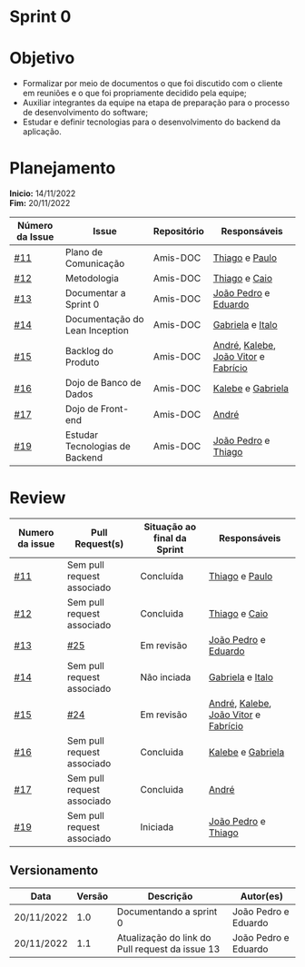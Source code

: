 # Sprint 0

# Objetivo

- Formalizar por meio de documentos o que foi discutido com o cliente em reuniões e o que foi propriamente decidido pela equipe;
- Auxiliar integrantes da equipe na etapa de preparação para o processo de desenvolvimento do software;
- Estudar e definir tecnologias para o desenvolvimento do backend da aplicação.
# Planejamento

**Inicio:** 14/11/2022</br>
**Fim:** 20/11/2022

| Número da Issue | Issue | Repositório | Responsáveis |
| ---- | ---- | ---- | ---- |
| [#11](https://github.com/fga-eps-mds/2022.2-Amis-Doc/issues/11) | Plano de Comunicação | Amis-DOC | [Thiago](https://github.com/thiagolsg) e [Paulo](https://github.com/paulohborba)|
| [#12](https://github.com/fga-eps-mds/2022.2-Amis-Doc/issues/12) | Metodologia | Amis-DOC | [Thiago](https://github.com/thiagolsg) e [Caio](https://github.com/CaioSulz)|
| [#13](https://github.com/fga-eps-mds/2022.2-Amis-Doc/issues/13) | Documentar a Sprint 0 | Amis-DOC | [João Pedro](https://github.com/jps12) e [Eduardo](https://github.com/fxred)|
| [#14](https://github.com/fga-eps-mds/2022.2-Amis-Doc/issues/14) | Documentação do Lean Inception | Amis-DOC | [Gabriela](https://github.com/gabrielapivetta) e [Italo](https://github.com/ItaloBrunoM)|
| [#15](https://github.com/fga-eps-mds/2022.2-Amis-Doc/issues/15) | Backlog do Produto | Amis-DOC | [André](https://github.com/andrelucasf), [Kalebe](https://github.com/KalebeLopes), [João Vitor](https://github.com/Jvsoutomaior) e [Fabrício](https://github.com/FabricioDeQueiroz)|
| [#16](https://github.com/fga-eps-mds/2022.2-Amis-Doc/issues/16) | Dojo de Banco de Dados | Amis-DOC | [Kalebe](https://github.com/KalebeLopes) e [Gabriela](https://github.com/gabrielapivetta)|
| [#17](https://github.com/fga-eps-mds/2022.2-Amis-Doc/issues/17) | Dojo de Front-end | Amis-DOC | [André](https://github.com/andrelucasf)|
| [#19](https://github.com/fga-eps-mds/2022.2-Amis-Doc/issues/19) | Estudar Tecnologias de Backend | Amis-DOC | [João Pedro](https://github.com/jps12) e [Thiago](https://github.com/thiagolsg)|

# Review

| Numero da issue | Pull Request(s) | Situação ao final da Sprint | Responsáveis |
| ---- | ---- | ---- | ---- |
| [#11](https://github.com/fga-eps-mds/2022.2-Amis-Doc/issues/11) | Sem pull request associado | Concluída | [Thiago](https://github.com/thiagolsg) e [Paulo](https://github.com/paulohborba)|
| [#12](https://github.com/fga-eps-mds/2022.2-Amis-Doc/issues/12) | Sem pull request associado | Concluida | [Thiago](https://github.com/thiagolsg) e [Caio](https://github.com/CaioSulz)|
| [#13](https://github.com/fga-eps-mds/2022.2-Amis-Doc/issues/13) | [#25](https://github.com/fga-eps-mds/2022.2-Amis-Doc/pull/25) | Em revisão | [João Pedro](https://github.com/jps12) e [Eduardo](https://github.com/fxred)|
| [#14](https://github.com/fga-eps-mds/2022.2-Amis-Doc/issues/14) | Sem pull request associado | Não inciada | [Gabriela](https://github.com/gabrielapivetta) e [Italo](https://github.com/ItaloBrunoM)|
| [#15](https://github.com/fga-eps-mds/2022.2-Amis-Doc/issues/15) | [#24](https://github.com/fga-eps-mds/2022.2-Amis-Doc/pull/24) | Em revisão | [André](https://github.com/andrelucasf), [Kalebe](https://github.com/KalebeLopes), [João Vitor](https://github.com/Jvsoutomaior) e [Fabrício](https://github.com/FabricioDeQueiroz)|
| [#16](https://github.com/fga-eps-mds/2022.2-Amis-Doc/issues/16) | Sem pull request associado | Concluida | [Kalebe](https://github.com/KalebeLopes) e [Gabriela](https://github.com/gabrielapivetta)|
| [#17](https://github.com/fga-eps-mds/2022.2-Amis-Doc/issues/17) | Sem pull request associado | Concluida | [André](https://github.com/andrelucasf)|
| [#19](https://github.com/fga-eps-mds/2022.2-Amis-Doc/issues/19) | Sem pull request associado | Iniciada | [João Pedro](https://github.com/jps12) e [Thiago](https://github.com/thiagolsg)|


## Versionamento

| Data | Versão | Descrição | Autor(es) |
|------|--------|-----------|-----------|
| 20/11/2022 | 1.0 | Documentando a sprint 0 | João Pedro e Eduardo |
| 20/11/2022 | 1.1 | Atualização do link do Pull request da issue 13 | João Pedro e Eduardo |